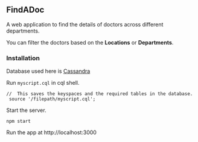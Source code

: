 ## FindADoc

A web application to find the details of doctors across different departments.

You can filter the doctors based on the **Locations** or **Departments**.

### Installation

Database used here is [Cassandra ](http://www.planetcassandra.org/cassandra/)

Run  `myscript.cql` in cql shell.

    //  This saves the keyspaces and the required tables in the database.
     source '/filepath/myscript.cql';



Start the server.

    npm start

Run the app at http://localhost:3000
